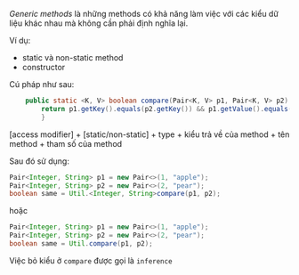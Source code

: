 *Generic methods* là những methods có khả năng làm việc với các kiểu dữ liệu khác nhau mà không cần phải định nghĩa lại.

Ví dụ:
- static và non-static method
- constructor

Cú pháp như sau: 
```java
    public static <K, V> boolean compare(Pair<K, V> p1, Pair<K, V> p2) {
        return p1.getKey().equals(p2.getKey()) && p1.getValue().equals(p2.getValue());
        }
```
[access modifier] + [static/non-static] + type + kiểu trả về của method + tên method + tham số của method

Sau đó sử dụng:
```java
Pair<Integer, String> p1 = new Pair<>(1, "apple");
Pair<Integer, String> p2 = new Pair<>(2, "pear");
boolean same = Util.<Integer, String>compare(p1, p2);
```
hoặc

```java
Pair<Integer, String> p1 = new Pair<>(1, "apple");
Pair<Integer, String> p2 = new Pair<>(2, "pear");
boolean same = Util.compare(p1, p2);
```

Việc bỏ kiểu ở `compare` được gọi là `inference`